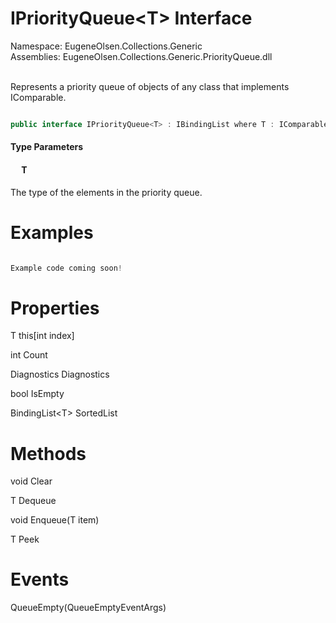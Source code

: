 # IPriorityQueue&lt;T&gt; Interface
Namespace: EugeneOlsen.Collections.Generic<br>
Assemblies: EugeneOlsen.Collections.Generic.PriorityQueue.dll

<br>Represents a priority queue of objects of any class that implements IComparable.


```csharp

public interface IPriorityQueue<T> : IBindingList where T : IComparable<T>

```
#### Type Parameters
#### &emsp; T

The type of the elements in the priority queue.

# Examples

```csharp

Example code coming soon!

```

# Properties

T this[int index]

int Count

Diagnostics Diagnostics

bool IsEmpty

BindingList&lt;T&gt; SortedList


# Methods

void Clear

T Dequeue

void Enqueue(T item)

T Peek


# Events

QueueEmpty(QueueEmptyEventArgs)
